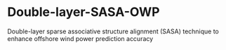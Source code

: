 # Double-layer-SASA-OWP
Double-layer sparse associative structure alignment (SASA) technique to enhance offshore wind power prediction accuracy

